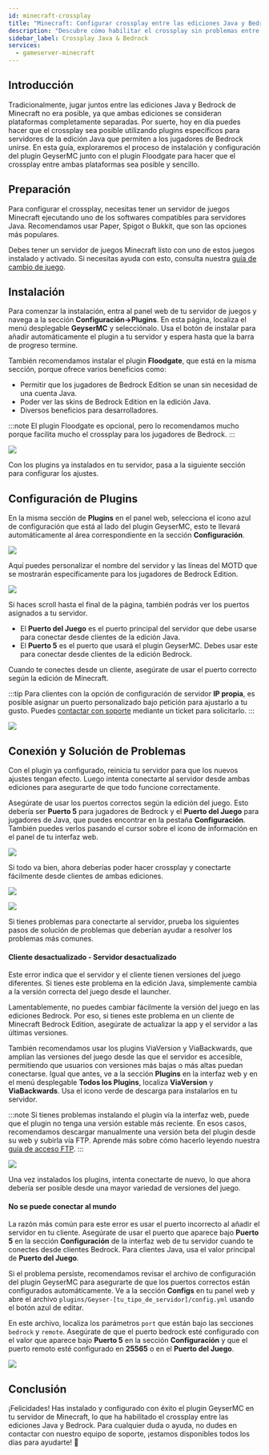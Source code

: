 ```yaml
---
id: minecraft-crossplay
title: "Minecraft: Configurar crossplay entre las ediciones Java y Bedrock de Minecraft"
description: "Descubre cómo habilitar el crossplay sin problemas entre Minecraft Java y Bedrock con los plugins GeyserMC y Floodgate para una experiencia multijugador mejorada → Aprende más ahora"
sidebar_label: Crossplay Java & Bedrock
services:
  - gameserver-minecraft
---
```


## Introducción

Tradicionalmente, jugar juntos entre las ediciones Java y Bedrock de Minecraft no era posible, ya que ambas ediciones se consideran plataformas completamente separadas. Por suerte, hoy en día puedes hacer que el crossplay sea posible utilizando plugins específicos para servidores de la edición Java que permiten a los jugadores de Bedrock unirse. En esta guía, exploraremos el proceso de instalación y configuración del plugin GeyserMC junto con el plugin Floodgate para hacer que el crossplay entre ambas plataformas sea posible y sencillo.

## Preparación

Para configurar el crossplay, necesitas tener un servidor de juegos Minecraft ejecutando uno de los softwares compatibles para servidores Java. Recomendamos usar Paper, Spigot o Bukkit, que son las opciones más populares.

Debes tener un servidor de juegos Minecraft listo con uno de estos juegos instalado y activado. Si necesitas ayuda con esto, consulta nuestra [guía de cambio de juego](gameserver-gameswitch.md).

## Instalación

Para comenzar la instalación, entra al panel web de tu servidor de juegos y navega a la sección **Configuración->Plugins**. En esta página, localiza el menú desplegable **GeyserMC** y selecciónalo. Usa el botón de instalar para añadir automáticamente el plugin a tu servidor y espera hasta que la barra de progreso termine.

También recomendamos instalar el plugin **Floodgate**, que está en la misma sección, porque ofrece varios beneficios como:
- Permitir que los jugadores de Bedrock Edition se unan sin necesidad de una cuenta Java.
- Poder ver las skins de Bedrock Edition en la edición Java.
- Diversos beneficios para desarrolladores.

:::note
El plugin Floodgate es opcional, pero lo recomendamos mucho porque facilita mucho el crossplay para los jugadores de Bedrock.
:::

![](https://screensaver01.zap-hosting.com/index.php/s/cagcHmzwR2yBZSo/preview)

Con los plugins ya instalados en tu servidor, pasa a la siguiente sección para configurar los ajustes.

## Configuración de Plugins

En la misma sección de **Plugins** en el panel web, selecciona el icono azul de configuración que está al lado del plugin GeyserMC, esto te llevará automáticamente al área correspondiente en la sección **Configuración**.

![](https://screensaver01.zap-hosting.com/index.php/s/RAZKNSdePa5wBs4/preview)

Aquí puedes personalizar el nombre del servidor y las líneas del MOTD que se mostrarán específicamente para los jugadores de Bedrock Edition.

![](https://screensaver01.zap-hosting.com/index.php/s/kBzxQkmNgdsWgZb/preview)

Si haces scroll hasta el final de la página, también podrás ver los puertos asignados a tu servidor.

- El **Puerto del Juego** es el puerto principal del servidor que debe usarse para conectar desde clientes de la edición Java.
- El **Puerto 5** es el puerto que usará el plugin GeyserMC. Debes usar este para conectar desde clientes de la edición Bedrock.

Cuando te conectes desde un cliente, asegúrate de usar el puerto correcto según la edición de Minecraft.

:::tip
Para clientes con la opción de configuración de servidor **IP propia**, es posible asignar un puerto personalizado bajo petición para ajustarlo a tu gusto. Puedes [contactar con soporte](https://zap-hosting.com/en/customer/support/) mediante un ticket para solicitarlo.
:::

![](https://screensaver01.zap-hosting.com/index.php/s/joA62kWeJ5crCmY/preview)

## Conexión y Solución de Problemas

Con el plugin ya configurado, reinicia tu servidor para que los nuevos ajustes tengan efecto. Luego intenta conectarte al servidor desde ambas ediciones para asegurarte de que todo funcione correctamente.

Asegúrate de usar los puertos correctos según la edición del juego. Esto debería ser **Puerto 5** para jugadores de Bedrock y el **Puerto del Juego** para jugadores de Java, que puedes encontrar en la pestaña **Configuración**. También puedes verlos pasando el cursor sobre el icono de información en el panel de tu interfaz web.

![](https://screensaver01.zap-hosting.com/index.php/s/M42ZkamKHieRcEz/preview)

Si todo va bien, ahora deberías poder hacer crossplay y conectarte fácilmente desde clientes de ambas ediciones.

![](https://screensaver01.zap-hosting.com/index.php/s/oMRWkaSs5KKbkzy/preview)

![](https://screensaver01.zap-hosting.com/index.php/s/xyMaENLFx4BCSPF/preview)

Si tienes problemas para conectarte al servidor, prueba los siguientes pasos de solución de problemas que deberían ayudar a resolver los problemas más comunes.

#### Cliente desactualizado - Servidor desactualizado

Este error indica que el servidor y el cliente tienen versiones del juego diferentes. Si tienes este problema en la edición Java, simplemente cambia a la versión correcta del juego desde el launcher.

Lamentablemente, no puedes cambiar fácilmente la versión del juego en las ediciones Bedrock. Por eso, si tienes este problema en un cliente de Minecraft Bedrock Edition, asegúrate de actualizar la app y el servidor a las últimas versiones.

También recomendamos usar los plugins ViaVersion y ViaBackwards, que amplían las versiones del juego desde las que el servidor es accesible, permitiendo que usuarios con versiones más bajas o más altas puedan conectarse. Igual que antes, ve a la sección **Plugins** en la interfaz web y en el menú desplegable **Todos los Plugins**, localiza **ViaVersion** y **ViaBackwards**. Usa el icono verde de descarga para instalarlos en tu servidor.

:::note
Si tienes problemas instalando el plugin vía la interfaz web, puede que el plugin no tenga una versión estable más reciente. En esos casos, recomendamos descargar manualmente una versión beta del plugin desde su web y subirla vía FTP. Aprende más sobre cómo hacerlo leyendo nuestra [guía de acceso FTP](gameserver-ftpaccess.md).
:::

![](https://screensaver01.zap-hosting.com/index.php/s/QCcndf6TGMsrw7x/preview)

Una vez instalados los plugins, intenta conectarte de nuevo, lo que ahora debería ser posible desde una mayor variedad de versiones del juego.

#### No se puede conectar al mundo

La razón más común para este error es usar el puerto incorrecto al añadir el servidor en tu cliente. Asegúrate de usar el puerto que aparece bajo **Puerto 5** en la sección **Configuración** de la interfaz web de tu servidor cuando te conectes desde clientes Bedrock. Para clientes Java, usa el valor principal de **Puerto del Juego**.

Si el problema persiste, recomendamos revisar el archivo de configuración del plugin GeyserMC para asegurarte de que los puertos correctos están configurados automáticamente. Ve a la sección **Configs** en tu panel web y abre el archivo `plugins/Geyser-[tu_tipo_de_servidor]/config.yml` usando el botón azul de editar.

En este archivo, localiza los parámetros `port` que están bajo las secciones `bedrock` y `remote`. Asegúrate de que el puerto bedrock esté configurado con el valor que aparece bajo **Puerto 5** en la sección **Configuración** y que el puerto remoto esté configurado en **25565** o en el **Puerto del Juego**.

![](https://screensaver01.zap-hosting.com/index.php/s/AcZ5JAasBcKQpCm/preview)

## Conclusión

¡Felicidades! Has instalado y configurado con éxito el plugin GeyserMC en tu servidor de Minecraft, lo que ha habilitado el crossplay entre las ediciones Java y Bedrock. Para cualquier duda o ayuda, no dudes en contactar con nuestro equipo de soporte, ¡estamos disponibles todos los días para ayudarte! 🙂